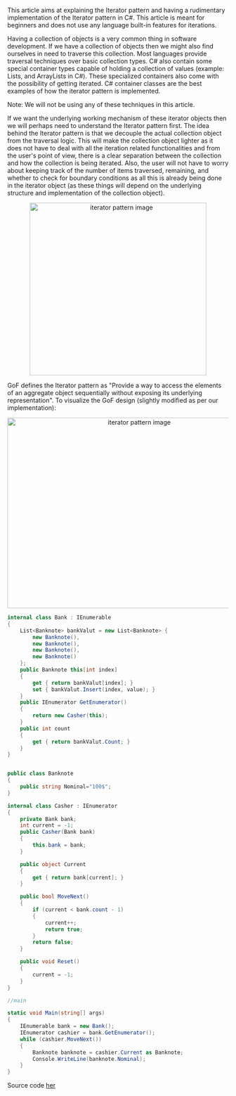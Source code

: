 This article aims at explaining the Iterator pattern and having a rudimentary implementation of the Iterator pattern in C#. This article is meant for beginners and does not use any language built-in features for iterations.

Having a collection of objects is a very common thing in software development. If we have a collection of objects then we might also find ourselves in need to traverse this collection. Most languages provide traversal techniques over basic collection types. C# also contain some special container types capable of holding a collection of values (example: Lists, and ArrayLists in C#). These specialized containers also come with the possibility of getting iterated. C# container classes are the best examples of how the iterator pattern is implemented.

Note: We will not be using any of these techniques in this article.

If we want the underlying working mechanism of these iterator objects then we will perhaps need to understand the Iterator pattern first. The idea behind the Iterator pattern is that we decouple the actual collection object from the traversal logic. This will make the collection object lighter as it does not have to deal with all the iteration related functionalities and from the user's point of view, there is a clear separation between the collection and how the collection is being iterated. Also, the user will not have to worry about keeping track of the number of items traversed, remaining, and whether to check for boundary conditions as all this is already being done in the iterator object (as these things will depend on the underlying structure and implementation of the collection object).

<p align="center"><img width="402" height="393" alt="iterator pattern image" src="https://www.codeproject.com/KB/architecture/362986/idea.JPG"></p>

GoF defines the Iterator pattern as "Provide a way to access the elements of an aggregate object sequentially without exposing its underlying representation". To visualize the GoF design (slightly modified as per our implementation):

<p align="center"><img width="585" height="434" alt="iterator pattern image" src="https://www.codeproject.com/KB/architecture/362986/class.JPG"></p>

```C#
internal class Bank : IEnumerable
{
    List<Banknote> bankValut = new List<Banknote> {
        new Banknote(),
        new Banknote(),
        new Banknote(),
        new Banknote()
    };
    public Banknote this[int index]
    {
        get { return bankValut[index]; }
        set { bankValut.Insert(index, value); }
    }
    public IEnumerator GetEnumerator()
    {
        return new Casher(this);
    }
    public int count
    {
        get { return bankValut.Count; }
    }
}


public class Banknote
{
    public string Nominal="100$";
}

internal class Casher : IEnumerator
{
    private Bank bank;
    int current = -1;
    public Casher(Bank bank)
    {
        this.bank = bank;
    }

    public object Current
    {
        get { return bank[current]; }
    }

    public bool MoveNext()
    {
        if (current < bank.count - 1)
        {
            current++;
            return true;
        }
        return false;
    }

    public void Reset()
    {
        current = -1;
    }
}

//main

static void Main(string[] args)
{
    IEnumerable bank = new Bank();
    IEnumerator cashier = bank.GetEnumerator();
    while (cashier.MoveNext())
    {
        Banknote banknote = cashier.Current as Banknote;
        Console.WriteLine(banknote.Nominal);
    }
}
```

Source code <a href="https://github.com/VanHakobyan/DesignPatterns/blob/master/Iterator/IteratorBank">her</a>
